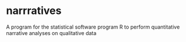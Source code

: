# narrratives
A program for the statistical software program R to perform quantitative narrative analyses on qualitative data
